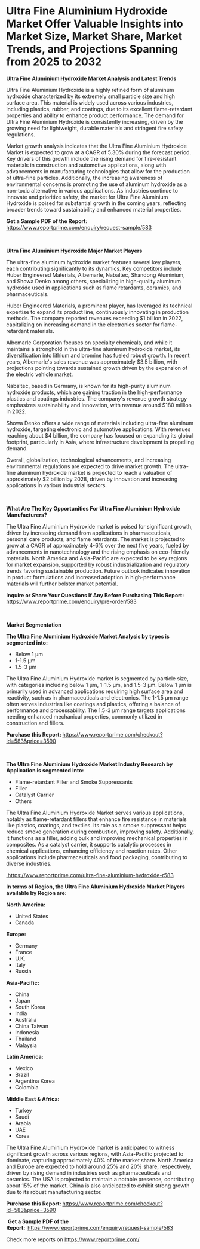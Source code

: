 <p><h1>Ultra Fine Aluminium Hydroxide Market Offer Valuable Insights into Market Size, Market Share, Market Trends, and Projections Spanning from 2025 to 2032</h1></p><p><strong>Ultra Fine Aluminium Hydroxide Market Analysis and Latest Trends</strong></p>
<p><p>Ultra Fine Aluminium Hydroxide is a highly refined form of aluminum hydroxide characterized by its extremely small particle size and high surface area. This material is widely used across various industries, including plastics, rubber, and coatings, due to its excellent flame-retardant properties and ability to enhance product performance. The demand for Ultra Fine Aluminium Hydroxide is consistently increasing, driven by the growing need for lightweight, durable materials and stringent fire safety regulations.</p><p>Market growth analysis indicates that the Ultra Fine Aluminium Hydroxide Market is expected to grow at a CAGR of 5.30% during the forecast period. Key drivers of this growth include the rising demand for fire-resistant materials in construction and automotive applications, along with advancements in manufacturing technologies that allow for the production of ultra-fine particles. Additionally, the increasing awareness of environmental concerns is promoting the use of aluminum hydroxide as a non-toxic alternative in various applications. As industries continue to innovate and prioritize safety, the market for Ultra Fine Aluminium Hydroxide is poised for substantial growth in the coming years, reflecting broader trends toward sustainability and enhanced material properties.</p></p>
<p><strong>Get a Sample PDF of the Report:&nbsp;</strong> <a href="https://www.reportprime.com/enquiry/request-sample/583?utm_campaign=3514&utm_medium=2&utm_source=Github&utm_content=ia&utm_term=18032025&utm_id=ultra-fine-aluminium-hydroxide">https://www.reportprime.com/enquiry/request-sample/583</a></p>
<p>&nbsp;</p>
<p><strong>Ultra Fine Aluminium Hydroxide Major Market Players</strong></p>
<p><p>The ultra-fine aluminum hydroxide market features several key players, each contributing significantly to its dynamics. Key competitors include Huber Engineered Materials, Albemarle, Nabaltec, Shandong Aluminium, and Showa Denko among others, specializing in high-quality aluminum hydroxide used in applications such as flame retardants, ceramics, and pharmaceuticals.</p><p>Huber Engineered Materials, a prominent player, has leveraged its technical expertise to expand its product line, continuously innovating in production methods. The company reported revenues exceeding $1 billion in 2022, capitalizing on increasing demand in the electronics sector for flame-retardant materials.</p><p>Albemarle Corporation focuses on specialty chemicals, and while it maintains a stronghold in the ultra-fine aluminum hydroxide market, its diversification into lithium and bromine has fueled robust growth. In recent years, Albemarle's sales revenue was approximately $3.5 billion, with projections pointing towards sustained growth driven by the expansion of the electric vehicle market.</p><p>Nabaltec, based in Germany, is known for its high-purity aluminum hydroxide products, which are gaining traction in the high-performance plastics and coatings industries. The company's revenue growth strategy emphasizes sustainability and innovation, with revenue around $180 million in 2022.</p><p>Showa Denko offers a wide range of materials including ultra-fine aluminum hydroxide, targeting electronic and automotive applications. With revenues reaching about $4 billion, the company has focused on expanding its global footprint, particularly in Asia, where infrastructure development is propelling demand.</p><p>Overall, globalization, technological advancements, and increasing environmental regulations are expected to drive market growth. The ultra-fine aluminum hydroxide market is projected to reach a valuation of approximately $2 billion by 2028, driven by innovation and increasing applications in various industrial sectors.</p></p>
<p>&nbsp;</p>
<p><strong>What Are The Key Opportunities For Ultra Fine Aluminium Hydroxide Manufacturers?</strong></p>
<p><p>The Ultra Fine Aluminium Hydroxide market is poised for significant growth, driven by increasing demand from applications in pharmaceuticals, personal care products, and flame retardants. The market is projected to grow at a CAGR of approximately 4-6% over the next five years, fueled by advancements in nanotechnology and the rising emphasis on eco-friendly materials. North America and Asia-Pacific are expected to be key regions for market expansion, supported by robust industrialization and regulatory trends favoring sustainable production. Future outlook indicates innovation in product formulations and increased adoption in high-performance materials will further bolster market potential. </p></p>
<p><strong>Inquire or Share Your Questions If Any Before Purchasing This Report:</strong> <a href="https://www.reportprime.com/enquiry/pre-order/583?utm_campaign=3514&utm_medium=2&utm_source=Github&utm_content=ia&utm_term=18032025&utm_id=ultra-fine-aluminium-hydroxide">https://www.reportprime.com/enquiry/pre-order/583</a></p>
<p>&nbsp;</p>
<p><strong>Market Segmentation</strong></p>
<p><strong>The Ultra Fine Aluminium Hydroxide Market Analysis by types is segmented into:</strong></p>
<p><ul><li>Below 1 μm</li><li>1-1.5 μm</li><li>1.5-3 μm</li></ul></p>
<p><p>The Ultra Fine Aluminium Hydroxide market is segmented by particle size, with categories including below 1 μm, 1-1.5 μm, and 1.5-3 μm. Below 1 μm is primarily used in advanced applications requiring high surface area and reactivity, such as in pharmaceuticals and electronics. The 1-1.5 μm range often serves industries like coatings and plastics, offering a balance of performance and processability. The 1.5-3 μm range targets applications needing enhanced mechanical properties, commonly utilized in construction and fillers.</p></p>
<p><strong>Purchase this Report:&nbsp;</strong><a href="https://www.reportprime.com/checkout?id=583&price=3590&utm_campaign=3514&utm_medium=2&utm_source=Github&utm_content=ia&utm_term=18032025&utm_id=ultra-fine-aluminium-hydroxide">https://www.reportprime.com/checkout?id=583&price=3590</a></p>
<p>&nbsp;</p>
<p><strong>The Ultra Fine Aluminium Hydroxide Market Industry Research by Application is segmented into:</strong></p>
<p><ul><li>Flame-retardant Filler and Smoke Suppressants</li><li>Filler</li><li>Catalyst Carrier</li><li>Others</li></ul></p>
<p><p>The Ultra Fine Aluminium Hydroxide Market serves various applications, notably as flame-retardant fillers that enhance fire resistance in materials like plastics, coatings, and textiles. Its role as a smoke suppressant helps reduce smoke generation during combustion, improving safety. Additionally, it functions as a filler, adding bulk and improving mechanical properties in composites. As a catalyst carrier, it supports catalytic processes in chemical applications, enhancing efficiency and reaction rates. Other applications include pharmaceuticals and food packaging, contributing to diverse industries.</p></p>
<p><a href="https://www.reportprime.com/ultra-fine-aluminium-hydroxide-r583?utm_campaign=3514&utm_medium=2&utm_source=Github&utm_content=ia&utm_term=18032025&utm_id=ultra-fine-aluminium-hydroxide">&nbsp;https://www.reportprime.com/ultra-fine-aluminium-hydroxide-r583</a></p>
<p><strong>In terms of Region, the Ultra Fine Aluminium Hydroxide Market Players available by Region are:</strong></p>
<p>
    <p> <strong> North America: </strong>
        <ul>
            <li>United States</li>
            <li>Canada</li>
        </ul>
        </p> 
    <p> <strong> Europe: </strong>
        <ul>
            <li>Germany</li>
            <li>France</li>
            <li>U.K.</li>
            <li>Italy</li>
            <li>Russia</li>
        </ul>
        </p> 
    <p> <strong> Asia-Pacific: </strong>
        <ul>
            <li>China</li>
            <li>Japan</li>
            <li>South Korea</li>
            <li>India</li>
            <li>Australia</li>
            <li>China Taiwan</li>
            <li>Indonesia</li>
            <li>Thailand</li>
            <li>Malaysia</li>
        </ul>
        </p> 
    <p> <strong> Latin America: </strong>
        <ul>
            <li>Mexico</li>
            <li>Brazil</li>
            <li>Argentina Korea</li>
            <li>Colombia</li>
        </ul>
        </p> 
    <p> <strong> Middle East & Africa: </strong>
        <ul>
            <li>Turkey</li>
            <li>Saudi</li>
            <li>Arabia</li>
            <li>UAE</li>
            <li>Korea</li>
        </ul>
    </p>
    </p>
<p><p>The Ultra Fine Aluminium Hydroxide market is anticipated to witness significant growth across various regions, with Asia-Pacific projected to dominate, capturing approximately 40% of the market share. North America and Europe are expected to hold around 25% and 20% share, respectively, driven by rising demand in industries such as pharmaceuticals and ceramics. The USA is projected to maintain a notable presence, contributing about 15% of the market. China is also anticipated to exhibit strong growth due to its robust manufacturing sector.</p></p>
<p><strong>Purchase this Report: </strong><a href="https://www.reportprime.com/checkout?id=583&price=3590&utm_campaign=3514&utm_medium=2&utm_source=Github&utm_content=ia&utm_term=18032025&utm_id=ultra-fine-aluminium-hydroxide">https://www.reportprime.com/checkout?id=583&price=3590</a></p>
<p>&nbsp;<strong>Get a Sample PDF of the Report:&nbsp;&nbsp;</strong><a href="https://www.reportprime.com/enquiry/request-sample/583?utm_campaign=3514&utm_medium=2&utm_source=Github&utm_content=ia&utm_term=18032025&utm_id=ultra-fine-aluminium-hydroxide">https://www.reportprime.com/enquiry/request-sample/583</a></p>
<p><strong></strong></p>
<p>Check more reports on <a href="https://www.reportprime.com/?utm_campaign=3514&utm_medium=2&utm_source=Github&utm_content=ia&utm_term=18032025&utm_id=ultra-fine-aluminium-hydroxide">https://www.reportprime.com/</a></p>